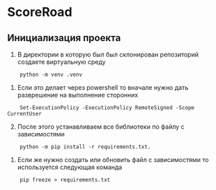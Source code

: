 # ScoreRoad

## Инициализация проекта 
1. В директории в которую был был склонирован репозиторий создаете виртуальную среду 
``` 
    python -m venv .venv
```
  1. Если это делает через powershell то вначале нужно дать разврешение на выполнение сторонних 
``` 
    Set-ExecutionPolicy -ExecutionPolicy RemoteSigned -Scope CurrentUser
```
2. После этого устанавливаем все библиотеки по файлу с зависимостями 
```
    python -m pip install -r requirements.txt.
```
  1. Если же нужно создать или обновить файл с зависимостями то используется следующая команда 
```
    pip freeze > requirements.txt
```